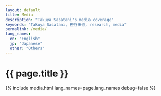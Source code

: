 ```yaml
---
layout: default
title: Media
description: "Takuya Sasatani's media coverage"
keywords: "Takuya Sasatani, 笹谷拓也, research, media"
permalink: /media/
lang_names:
  en: "English"
  jp: "Japanese"
  other: "Others"
---
```


<h1>{{ page.title }}</h1>
{% include media.html 
  lang_names=page.lang_names
  debug=false
  %}